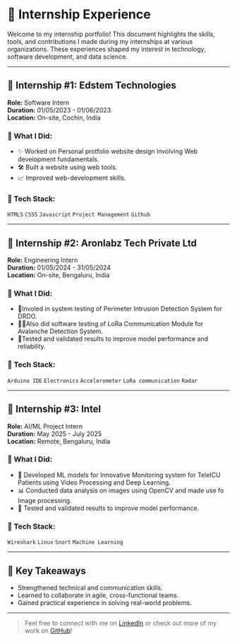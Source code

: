 # 💼 Internship Experience

Welcome to my internship portfolio! This document highlights the skills, tools, and contributions I made during my internships at various organizations. These experiences shaped my interest in technology, software development, and data science.

---

## 🏢 Internship #1: Edstem Technologies
**Role:** Software Intern  
**Duration:** 01/05/2023 - 01/06/2023 <br/>
**Location:** On-site, Cochin, India

### 🚀 What I Did:
- ✨ Worked on Personal protfolio website design involving Web development fundamentals.
- 🛠 Built a website using web tools.
- 📈 Improved web-development skills.

### 🔧 Tech Stack:
`HTML5` `CSS5` `Javascript` `Project Management` `Github`

---

## 🏢 Internship #2: Aronlabz Tech Private Ltd
**Role:** Engineering Intern  
**Duration:** 01/05/2024 - 31/05/2024 <br/>
**Location:** On-site, Bengaluru, India

### 🚀 What I Did:
- 🪫Involed in system testing of Perimeter Intrusion Detection System for DRDO.
- 🧑‍💻Also did software testing of LoRa Communication Module for Avalanche Detection System.
- 🔌Tested and validated results to improve model performance and reliability.

### 🔧 Tech Stack:
`Arduino IDE` `Electronics` `Accelerometer` `LoRa communication` `Radar`

---

## 🏢 Internship #3: Intel
**Role:** AI/ML Project Intern  
**Duration:** May 2025 - July 2025 <br/>
**Location:** Remote, Bengaluru, India

### 🚀 What I Did:
- 🤖 Developed ML models for Innovative Monitoring system for TeleICU Patients using Video Processing and Deep Learning.
- 📊 Conducted data analysis on images using OpenCV and made use fo Image processing.
- 🧪 Tested and validated results to improve model performance.

### 🔧 Tech Stack:
`Wireshark` `Linux` `Snort` `Machine Learning`

---

## 📌 Key Takeaways
- Strengthened technical and communication skills.
- Learned to collaborate in agile, cross-functional teams.
- Gained practical experience in solving real-world problems.

---

> Feel free to connect with me on [LinkedIn](https://www.linkedin.com/thomas-varghese-tmvgh0340) or check out more of my work on [GitHub](https://github.com/thomas-vargheese)!

